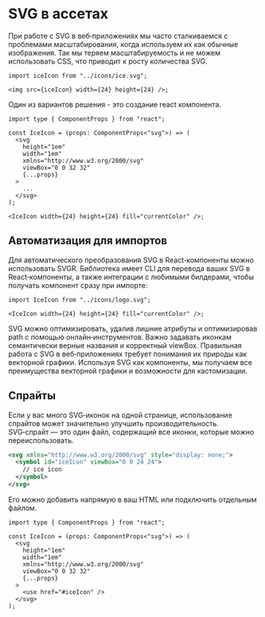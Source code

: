 # SVG в ассетах

При работе с SVG в веб‑приложениях мы часто сталкиваемся с проблемами масштабирования, когда используем их как обычные изображения. Так мы теряем масштабируемость и не можем использовать CSS, что приводит к росту количества SVG.

```tsx
import iceIcon from "../icons/ice.svg";

<img src={iceIcon} width={24} height={24} />;
```

Один из вариантов решения - это создание react компонента.

```tsx
import type { ComponentProps } from "react";

const IceIcon = (props: ComponentProps<"svg">) => (
  <svg
    height="1em"
    width="1em"
    xmlns="http://www.w3.org/2000/svg"
    viewBox="0 0 32 32"
    {...props}
  >
    ...
  </svg>
);

<IceIcon width={24} height={24} fill="currentColor" />;
```

## Автоматизация для импортов

Для автоматического преобразования SVG в React‑компоненты можно использовать SVGR. Библиотека имеет CLI для перевода ваших SVG в React‑компоненты, а также интеграции с любимыми билдерами, чтобы получать компонент сразу при импорте:

```tsx
import IceIcon from "../icons/logo.svg";

<IceIcon width={24} height={24} fill="currentColor" />;
```

SVG можно оптимизировать, удалив лишние атрибуты и оптимизировав path с помощью онлайн‑инструментов. Важно задавать иконкам семантически верные названия и корректный viewBox. Правильная работа с SVG в веб‑приложениях требует понимания их природы как векторной графики. Используя SVG как компоненты, мы получаем все преимущества векторной графики и возможности для кастомизации.

## Спрайты

Если у вас много SVG‑иконок на одной странице, использование спрайтов может значительно улучшить производительность. SVG‑спрайт — это один файл, содержащий все иконки, которые можно переиспользовать.

```svg
<svg xmlns="http://www.w3.org/2000/svg" style="display: none;">
  <symbol id="iceIcon" viewBox="0 0 24 24">
    // ice icon
  </symbol>
</svg>
```

Его можно добавить напрямую в ваш HTML или подключить отдельным файлом.

```tsx
import type { ComponentProps } from "react";

const IceIcon = (props: ComponentProps<"svg">) => (
  <svg
    height="1em"
    width="1em"
    xmlns="http://www.w3.org/2000/svg"
    viewBox="0 0 32 32"
    {...props}
  >
    <use href="#iceIcon" />
  </svg>
);
```
